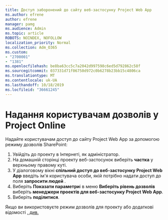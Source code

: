 ```yaml
---
title: Доступ заборонений до сайту веб-застосунку Project Web App
ms.author: efrene
author: efrene
manager: pamg
ms.audience: Admin
ms.topic: article
ROBOTS: NOINDEX, NOFOLLOW
localization_priority: Normal
ms.collection: Adm_O365
ms.custom:
- "2700001"
- "1381"
ms.openlocfilehash: be8ba63cc5c7a2042d997598c6ed5d792862c58f
ms.sourcegitcommit: 037331d71f06750d972c0b6278b23bb15c4806ca
ms.translationtype: MT
ms.contentlocale: uk-UA
ms.lasthandoff: 10/18/2019
ms.locfileid: "36661245"
---
```

# <a name="give-users-permissions-in-project-online"></a>Надання користувачам дозволів у Project Online

Надайте користувачам доступ до сайту Project Web App за допомогою режиму дозволів SharePoint:

1. Увійдіть до проекту в Інтернеті, як адміністратор.
2. На домашній сторінці проекту веб-застосунок виберіть **частка** у верхньому правому куті.
3. У діалоговому вікні **спільний доступ до веб-застосунку Project Web App** введіть ім'я користувача особи, якій потрібно надати доступ до поля **запросити людей** .
4. Виберіть **Показати параметри**і в меню **Виберіть рівень дозволів** виберіть **менеджери проектів для веб-застосунку Project Web App**.
5. Виберіть **поділитися**.

Якщо ви використовуєте режим дозволів для проекту або додаткові відомості [, див.](https://docs.microsoft.com/projectonline/step-2-add-people-to-project-online)
